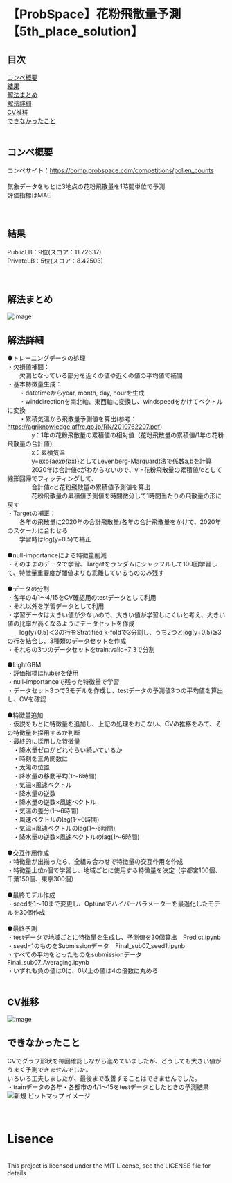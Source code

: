 # 【ProbSpace】花粉飛散量予測【5th_place_solution】

## 目次<br>
[コンペ概要](#コンペ概要)<br>
[結果](#結果)<br>
[解法まとめ](#解法まとめ)<br>
[解法詳細](#解法詳細)<br>
[CV推移](#CV推移)<br>
[できなかったこと](#できなかったこと)<br>
<br>
## コンペ概要<br>
コンペサイト：https://comp.probspace.com/competitions/pollen_counts<br>
<br>
気象データをもとに3地点の花粉飛散量を1時間単位で予測<br>
評価指標はMAE<br>
<br>
<br>
## 結果<br>
PublicLB：9位(スコア：11.72637)<br>
PrivateLB：5位(スコア：8.42503)<br>
<br>
<br>
## 解法まとめ<br>
![image](https://user-images.githubusercontent.com/118031932/211530285-18b44e7a-6f1a-4c13-97a6-eae1d567e3f5.png)
## 解法詳細<br>
●トレーニングデータの処理<br>
・欠損値補間：<br>
　　欠測となっている部分を近くの値や近くの値の平均値で補間<br>
・基本特徴量生成：<br>
　　・datetimeからyear, month, day, hourを生成<br>
　　・winddirectionを南北軸、東西軸に変換し、windspeedをかけてベクトルに変換<br>
　　・累積気温から飛散量予測値を算出(参考：https://agriknowledge.affrc.go.jp/RN/2010762207.pdf)<br>
　　　　y：1年の花粉飛散量の累積値の相対値（花粉飛散量の累積値/1年の花粉飛散量の合計値）<br>
　　　　x：累積気温<br>
　　　　y=exp{a*exp(b*x)}としてLevenberg-Marquardt法で係数a,bを計算<br>
　　　　2020年は合計値cがわからないので、y'=花粉飛散量の累積値/cとして線形回帰でフィッティングして、<br>
　　　　合計値cと花粉飛散量の累積値予測値を算出<br>
　　　　花粉飛散量の累積値予測値を時間微分して1時間当たりの飛散量の形に戻す<br>
・Targetの補正：<br>
　　各年の飛散量に2020年の合計飛散量/各年の合計飛散量をかけて、2020年のスケールに合わせる<br>
　　学習時はlog(y+0.5)で補正<br>
  <br>
●null-importanceによる特徴量削減<br>
・そのままのデータで学習、Targetをランダムにシャッフルして100回学習して、特徴量重要度が閾値よりも乖離しているもののみ残す<br>
<br>
●データの分割<br>
・各年の4/1～4/15をCV確認用のtestデータとして利用<br>
・それ以外を学習データとして利用<br>
・学習データは大きい値が少ないので、大きい値が学習しにくいと考え、大きい値の比率が高くなるようにデータセットを作成<br>
　　log(y+0.5)＜3の行をStratified k-foldで3分割し、うち2つとlog(y+0.5)≧3の行を結合し、3種類のデータセットを作成<br>
・それらの3つのデータセットをtrain:valid=7:3で分割<br>
<br>
●LightGBM<br>
・評価指標はhuberを使用<br>
・null-importanceで残った特徴量で学習<br>
・データセット3つで3モデルを作成し、testデータの予測値3つの平均値を算出し、CVを確認<br>
<br>
●特徴量追加<br>
・仮説をもとに特徴量を追加し、上記の処理をおこない、CVの推移をみて、その特徴量を採用するか判断<br>
・最終的に採用した特徴量<br>
　・降水量ゼロがどれぐらい続いているか<br>
　・時刻を三角関数に<br>
　・太陽の位置<br>
　・降水量の移動平均(1～6時間)<br>
　・気温×風速ベクトル<br>
　・降水量の逆数<br>
　・降水量の逆数×風速ベクトル<br>
　・気温の差分(1～6時間)<br>
　・風速ベクトルのlag(1～6時間)<br>
　・気温×風速ベクトルのlag(1～6時間)<br>
　・降水量の逆数×風速ベクトルのlag(1～6時間)<br>
<br>
●交互作用作成<br>
・特徴量が出揃ったら、全組み合わせで特徴量の交互作用を作成<br>
・特徴量上位n個で学習し、地域ごとに使用する特徴量を決定（宇都宮100個、千葉150個、東京300個）<br>
<br>
●最終モデル作成<br>
・seedを1～10まで変更し、Optunaでハイパーパラメーターを最適化したモデルを30個作成<br>
<br>
●最終予測<br>
・testデータで地域ごとに特徴量を生成し、予測値を30個算出　Predict.ipynb<br>
・seed=1のものをSubmissionデータ　Final_sub07_seed1.ipynb<br>
・すべての平均をとったものをsubmissionデータ　Final_sub07_Averaging.ipynb<br>
・いずれも負の値は0に、0以上の値は4の倍数に丸める<br>
<br>
## CV推移<br>
![image](https://user-images.githubusercontent.com/118031932/211542276-c2b0d4e5-0b54-4dd3-82b8-f31668f25713.png)
<br>
## できなかったこと<br>
CVでグラフ形状を毎回確認しながら進めていましたが、どうしても大きい値がうまく予測できませんでした。<br>
いろいろ工夫しましたが、最後まで改善することはできませんでした。<br>
・trainデータの各年・各都市の4/1～15をtestデータとしたときの予測結果<br>
![新規 ビットマップ イメージ](https://user-images.githubusercontent.com/118031932/211548385-b8f5f0fd-aeb2-456e-af96-0d5554e3c0da.jpg)
<br>
<br>
<br>
# Lisence
<br>
This project is licensed under the MIT License, see the LICENSE file for details

